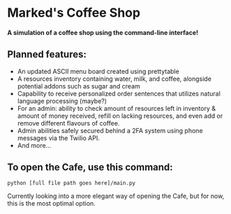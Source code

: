# Marked's Coffee Shop
 
#### A simulation of a coffee shop using the command-line interface!

## Planned features:
  + An updated ASCII menu board created using prettytable
  + A resources inventory containing water, milk, and coffee, alongside potential addons such as sugar and cream
  + Capability to receive personalized order sentences that utilizes natural language processing (maybe?)
  + For an admin: ability to check amount of resources left in inventory & amount of money received, refill on lacking resources, and even add or remove different flavours of coffee.
  + Admin abilities safely secured behind a 2FA system using phone messages via the Twilio API.
  + And more...

## To open the Cafe, use this command:
  
  ```
  python [full file path goes here]/main.py
  ```
Currently looking into a more elegant way of opening the Cafe, but for now, this is the most optimal option.
